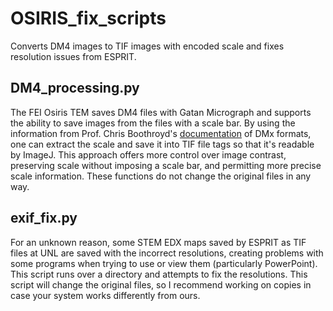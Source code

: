 # OSIRIS_fix_scripts
Converts DM4 images to TIF images with encoded scale and fixes resolution issues from ESPRIT.

## DM4_processing.py
The FEI Osiris TEM saves DM4 files with Gatan Micrograph and supports the ability to save images from the files with a scale bar. By using the information from Prof. Chris Boothroyd's <a href="https://personal.ntu.edu.sg/cbb/info/dmformat/index.html">documentation</a> of DMx formats, one can extract the scale and save it into TIF file tags so that it's readable by ImageJ. This approach offers more control over image contrast, preserving scale without imposing a scale bar, and permitting more precise scale information. These functions do not change the original files in any way.

## exif_fix.py
For an unknown reason, some STEM EDX maps saved by ESPRIT as TIF files at UNL are saved with the incorrect resolutions, creating problems with some programs when trying to use or view them (particularly PowerPoint). This script runs over a directory and attempts to fix the resolutions. This script will change the original files, so I recommend working on copies in case your system works differently from ours.
